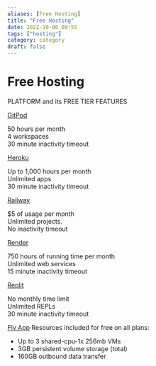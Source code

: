 ```yaml
---
aliases: [Free Hosting]
title: "Free Hosting"
date: 2022-10-06 09:55
tags: ["hosting"]
category: category
draft: false
---
```


# Free Hosting

PLATFORM and its FREE TIER FEATURES

[GitPod](https://gitpod.io/)

50 hours per month  
4 workspaces  
30 minute inactivity timeout

[Heroku](https://heroku.com/)

Up to 1,000 hours per month  
Unlimited apps  
30 minute inactivity timeout

[Railway](https://railway.app/)

$5 of usage per month  
Unlimited projects.  
No inactivity timeout

[Render](https://render.com/)

750 hours of running time per month  
Unlimited web services  
15 minute inactivity timeout

[Replit](https://replit.com/)

No monthly time limit  
Unlimited REPLs  
30 minute inactivity timeout

[Fly App](https://fly.io/docs/about/pricing/)
Resources included for free on all plans:
-   Up to 3 shared-cpu-1x 256mb VMs
-   3GB persistent volume storage (total)
-   160GB outbound data transfer

